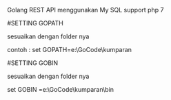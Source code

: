 Golang REST API menggunakan My SQL 
support php 7


#SETTING GOPATH

sesuaikan dengan folder nya

contoh : set GOPATH=e:\GoCode\kumparan

#SETTING GOBIN

sesuaikan dengan folder nya

set GOBIN =e:\GoCode\kumparan\bin



